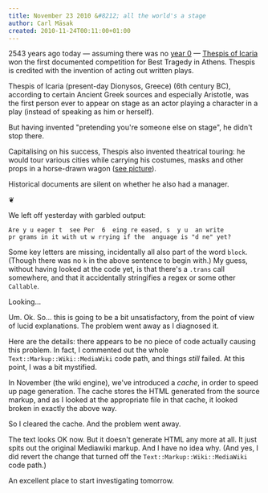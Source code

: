 ```yaml
---
title: November 23 2010 &#8212; all the world's a stage
author: Carl Mäsak
created: 2010-11-24T00:11:00+01:00
---
```

2543 years ago today &mdash; assuming there was no [year 0](http://irclog.perlgeek.de/perl6/2010-11-23#i_3025150) &mdash; [Thespis of Icaria](http://en.wikipedia.org/wiki/Thespis) won the first documented competition for Best Tragedy in Athens. Thespis is credited with the invention of acting out written plays.

<div class="quote">Thespis of Icaria (present-day Dionysos, Greece) (6th century BC), according to certain Ancient Greek sources and especially Aristotle, was the first person ever to appear on stage as an actor playing a character in a play (instead of speaking as him or herself).</div>

But having invented "pretending you're someone else on stage", he didn't stop there.

<div class="quote">Capitalising on his success, Thespis also invented theatrical touring: he would tour various cities while carrying his costumes, masks and other props in a horse-drawn wagon (<a href="http://en.wikipedia.org/wiki/File:Formella_15,_il_carro_di_Tespi_(Theatrica),_nino_pisano,_1334-1336.JPG">see picture</a>).</div>

Historical documents are silent on whether he also had a manager.

<p class='separator'>&#10086;</p>

We left off yesterday with garbled output:

    Are y u eager t  see Per  6  eing re eased, s  y u  an write      
    pr grams in it with ut w rrying if the  anguage is "d ne" yet?

Some key letters are missing, incidentally all also part of the word `block`. (Though there was no `k` in the above sentence to begin with.) My guess, without having looked at the code yet, is that there's a `.trans` call somewhere, and that it accidentally stringifies a regex or some other `Callable`.

Looking...

Um. Ok. So... this is going to be a bit unsatisfactory, from the point of view of lucid explanations. The problem went away as I diagnosed it.

Here are the details: there appears to be no piece of code actually causing this problem. In fact, I commented out the whole `Text::Markup::Wiki::MediaWiki` code path, and things *still* failed. At this point, I was a bit mystified.

In November (the wiki engine), we've introduced a *cache*, in order to speed up page generation. The cache stores the HTML generated from the source markup, and as I looked at the appropriate file in that cache, it looked broken in exactly the above way.

So I cleared the cache. And the problem went away.

The text looks OK now. But it doesn't generate HTML any more at all. It just spits out the original Mediawiki markup. And I have no idea why. (And yes, I did revert the change that turned off the `Text::Markup::Wiki::MediaWiki` code path.)

An excellent place to start investigating tomorrow.
